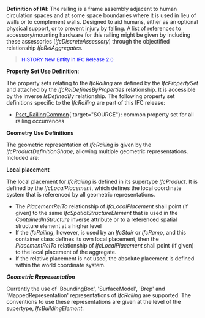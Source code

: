 ﻿**Definition of IAI**: The railing is a frame assembly adjacent to human circulation spaces and at some space boundaries where it is used in lieu of walls or to complement walls. Designed to aid humans, either as an optional physical support, or to prevent injury by falling. A list of references to accessory/mounting hardware for this railing might be given by including these assessories (_IfcDiscreteAssessory_) through the objectified relationship _IfcRelAggregates_.

> <font color="#0000FF" size="-1">HISTORY New Entity in IFC Release 2.0
		  </font>
>

****Property Set Use Definition****:

The property sets relating to the _IfcRailing_ are defined by the _IfcPropertySet_ and attached by the _IfcRelDefinesByProperties_ relationship. It is accessible by the inverse _IsDefinedBy_ relationship. The following property set definitions specific to the _IfcRailing_ are part of this IFC release:

* [Pset_RailingCommon](../../psd/IfcSharedBldgElements/Pset_RailingCommon.xml){ target="SOURCE"}: common property set for all railing occurrences

****Geometry Use Definitions****

The geometric representation of _IfcRailing_ is given by the _IfcProductDefinitionShape_, allowing multiple geometric representations. Included are:

**Local placement**

The local placement for _IfcRailing_ is defined in its supertype _IfcProduct_. It is defined by the _IfcLocalPlacement_, which defines the local coordinate system that is referenced by all geometric representations.

* The _PlacementRelTo_ relationship of _IfcLocalPlacement_ shall point (if given) to the same _IfcSpatialStructureElement_ that is used in the _ContainedInStructure_ inverse attribute or to a referenced spatial structure element at a higher level
* If the _IfcRailing_, however, is used by an _IfcStair_ or _IfcRamp_, and this container class defines its own local placement, then the _PlacementRelTo_ relationship of _IfcLocalPlacement_ shall point (if given) to the local placement of the aggregate.
* If the relative placement is not used, the absolute placement is defined within the world coordinate system. 

**_Geometric Representation_**

Currently the use of 'BoundingBox', 'SurfaceModel', 'Brep' and 'MappedRepresentation' representations of _IfcRailing_ are supported. The conventions to use these representations are given at the level of the supertype, _IfcBuildingElement_.
